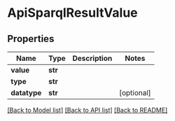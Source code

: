 # ApiSparqlResultValue


## Properties
Name | Type | Description | Notes
------------ | ------------- | ------------- | -------------
**value** | **str** |  | 
**type** | **str** |  | 
**datatype** | **str** |  | [optional] 

[[Back to Model list]](../README.md#documentation-for-models) [[Back to API list]](../README.md#documentation-for-api-endpoints) [[Back to README]](../README.md)


